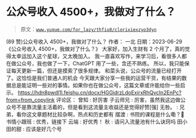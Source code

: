 # 公众号收入 4500+，我做对了什么？

> 原文：[`www.yuque.com/for_lazy/thfiu8/clorixiexzyo3dyn`](https://www.yuque.com/for_lazy/thfiu8/clorixiexzyo3dyn)

<ne-h2 id="2d02a1fe" data-lake-id="2d02a1fe"><ne-heading-ext><ne-heading-anchor></ne-heading-anchor><ne-heading-fold></ne-heading-fold></ne-heading-ext><ne-heading-content><ne-text id="u3c7cedeb">(89 赞)公众号收入 4500+，我做对了什么？</ne-text></ne-heading-content></ne-h2> <ne-p id="ua55ac306" data-lake-id="ua55ac306"><ne-text id="ue846cf24">作者： 一北</ne-text></ne-p> <ne-p id="u35b00bfe" data-lake-id="u35b00bfe"><ne-text id="udbe4f9cc">日期：2023-06-29</ne-text></ne-p> <ne-p id="u6a0a2453" data-lake-id="u6a0a2453"><ne-text id="u3f8ef166">《公众号收入 4500+，我做对了什么？》</ne-text></ne-p> <ne-p id="u2c70eaac" data-lake-id="u2c70eaac"><ne-text id="u331aff32">大家好，加入生财有 2 个月了，真的觉得太幸运加入这个星球，又太晚加入。</ne-text></ne-p> <ne-p id="u9f0302fe" data-lake-id="u9f0302fe"><ne-text id="uf2a06600">我一直喜欢写作，来学习后，看很多人都在做公众号，我也做了一下，ChatGPT 用了一些，含还不熟练。</ne-text></ne-p> <ne-p id="ue2313d3f" data-lake-id="ue2313d3f"><ne-text id="u47462d67">所以，我只能保证每天更新一篇，但还是摸索了很多规律。</ne-text></ne-p> <ne-p id="u6e0a5577" data-lake-id="u6e0a5577"><ne-text id="uef0166de">和菜头说，公众号的流量已经打开了。这恰恰是我们普通人的机会</ne-text></ne-p> <ne-p id="uc79af638" data-lake-id="uc79af638"><ne-text id="ud58a94a3">今天跟大家分享一些我的运营干货，有结果的数据总是能证明一些对的事情。如果你也在做公众号，这篇文章或许能给你一些启示。</ne-text></ne-p> <ne-p id="ub95cb5ea" data-lake-id="ub95cb5ea">[<ne-text id="u761cc973">https://hdn8pwdl1l.feishu.cn/docx/HGGidrzLdoExirxRhQvcIn2EnPc?from=from_copylink</ne-text>](https://hdn8pwdl1l.feishu.cn/docx/HGGidrzLdoExirxRhQvcIn2EnPc?from=from_copylink)</ne-p> <ne-hole id="u9761d3cf" data-lake-id="u9761d3cf"><ne-card data-card-name="hr" data-card-type="block" id="PnTVV" data-event-boundary="card"><ne-p id="ufbf43c48" data-lake-id="ufbf43c48"><ne-text id="ub4d7a073">评论区：</ne-text></ne-p> <ne-p id="u5fcf4f52" data-lake-id="u5fcf4f52"><ne-text id="u8776370f">曾知 : 好厉害</ne-text> <ne-text id="u22f0e91e">子云师兄 : 厉害，虽然我这边做公众号不是靠流量主活着的，但是看到这流量主收益还是觉得好赞[强]</ne-text> <ne-text id="u616451f9">无咎。 : 兄弟，看你这文章题材比较杂啊，热点和历史都有</ne-text> <ne-text id="ub73a6667">摆渡 : 书院的课程是什么嘞？🤔</ne-text> <ne-text id="uef43dcf7">书情小跟班 : 优秀，链接下</ne-text> <ne-text id="ud0d45909">云端 : 好优秀！</ne-text> <ne-text id="uf42bdcad">秋 : 请问入流量池有什么诀窍吗</ne-text> <ne-text id="ud03cc9f2">田小田的甜 : 应该是好几个号</ne-text></ne-p></ne-card></ne-hole>